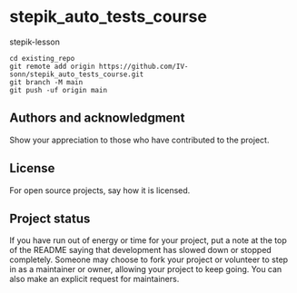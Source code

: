 # stepik_auto_tests_course
stepik-lesson 

```
cd existing_repo
git remote add origin https://github.com/IV-sonn/stepik_auto_tests_course.git
git branch -M main
git push -uf origin main
```

## Authors and acknowledgment
Show your appreciation to those who have contributed to the project.

## License
For open source projects, say how it is licensed.

## Project status
If you have run out of energy or time for your project, put a note at the top of the README saying that development has slowed down or stopped completely. Someone may choose to fork your project or volunteer to step in as a maintainer or owner, allowing your project to keep going. You can also make an explicit request for maintainers.
